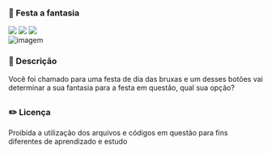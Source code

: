 ### 🎃 Festa a fantasia

<div style="display: inline_block">

<img src="https://img.shields.io/badge/html5-%23E34F26.svg?style=for-the-badge&logo=html5&logoColor=white" />
<img src="https://img.shields.io/badge/css3-%231572B6.svg?style=for-the-badge&logo=css3&logoColor=white" />
<img src="https://img.shields.io/badge/javascript-%23323330.svg?style=for-the-badge&logo=javascript&logoColor=%23F7DF1E" />
  
</div>

<img src="https://user-images.githubusercontent.com/86972667/197296733-07aecba5-82cb-4589-bb51-62a0cff8e9c4.png" alt="imagem">

### 📜 Descrição 
<p> Você foi chamado para uma festa de dia das bruxas e um desses botões vai determinar a sua fantasia para a festa em questão, qual sua opção? </p>

##

### ✏️ Licença 
<p>Proibida a utilização dos arquivos e códigos em questão para fins diferentes de aprendizado e estudo</p>
